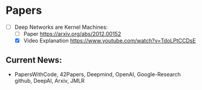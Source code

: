 # Papers

- [ ] Deep Networks are Kernel Machines:
  - [ ] Paper https://arxiv.org/abs/2012.00152 
  - [x] Video Explanation https://www.youtube.com/watch?v=TdoLPtCCDsE

 ## Current News:
- PapersWithCode, 42Papers, Deepmind, OpenAI, Google-Research github, DeepAI, Arxiv, JMLR




